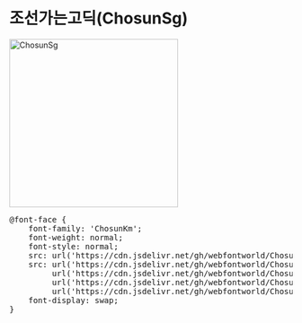 # 조선가는고딕(ChosunSg)

<a href="https://wess.tistory.com" target="_blank">
    <img src="https://webfontworld.github.io/ChosunSg/ChosunSg.jpg" alt="ChosunSg" style="width:300px">
</a>
<pre>
@font-face {
    font-family: 'ChosunKm';
    font-weight: normal;
    font-style: normal;
    src: url('https://cdn.jsdelivr.net/gh/webfontworld/ChosunSg/ChosunSg.eot');
    src: url('https://cdn.jsdelivr.net/gh/webfontworld/ChosunSg/ChosunSg.eot?#iefix') format('embedded-opentype'),
         url('https://cdn.jsdelivr.net/gh/webfontworld/ChosunSg/ChosunSg.woff2') format('woff2'),
         url('https://cdn.jsdelivr.net/gh/webfontworld/ChosunSg/ChosunSg.woff') format('woff'),
         url('https://cdn.jsdelivr.net/gh/webfontworld/ChosunSg/ChosunSg.ttf') format("truetype");
    font-display: swap;
}
</pre>
